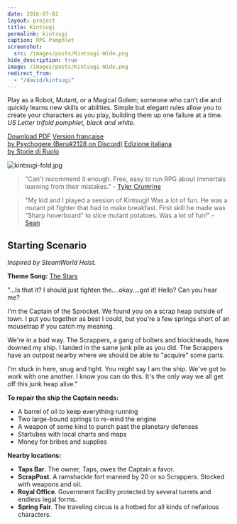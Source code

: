 ```yaml
---
date: 2016-07-01
layout: project
title: Kintsugi
permalink: kintsugi
caption: RPG Pamphlet
screenshot:
  src: /images/posts/Kintsugi-Wide.png
hide_description: true
image: /images/posts/Kintsugi-Wide.png
redirect_from:
  - "/david/kintsugi"
---
```


Play as a Robot, Mutant, or a Magical Golem; someone who can’t die and quickly learns new skills or abilities. Simple but elegant rules allow you to create your characters as you play, building them up one failure at a time. *US Letter trifold pamphlet, black and white.*

<div class="shopping-buttons">
<a target="_blank" href="/files/Kintsugi_Digital.pdf" class="btn btn-primary">Download PDF</a>
<a target="_blank" href="/files/KINTSUGI_VF.pdf" class="btn btn-primary">Version française<br>by Psychogere (Beru#2128 on Discord)</a>
<a target="_blank" href="/https://www.storiediruolo.com/kintsugi-edizione-italiana" class="btn btn-primary">Edizione italiana<br>by Storie di Ruolo</a>
</div>

![kintsugi-fold.jpg]({{site.url}}/images/posts/kintsugi-fold.jpg)

> "Can't recommend it enough. Free, easy to run RPG about immortals learning from their mistakes." - [Tyler Crumrine](https://mobile.twitter.com/uhcoolguy)

> "My kid and I played a session of Kintsugi! Was a lot of fun. He was a mutant pit fighter that had to make breakfast. First skill he made was “Sharp hoverboard” to slice mutant potatoes. Was a lot of fun!" - [Sean](https://twitter.com/HypatiasAngst/status/1238978186110808064)


## Starting Scenario
_Inspired by SteamWorld Heist._

**Theme Song:** [The Stars](https://steampoweredgiraffe.bandcamp.com/track/the-stars)

"...Is that it? I should just tighten the....okay....got it! Hello? Can you hear me?

I'm the Captain of the Sprocket. We found you on a scrap heap outside of town. I put you together as best I could, but you're a few springs short of an mousetrap if you catch my meaning. 

We're in a bad way. The Scrappers, a gang of bolters and blockheads, have downed my ship. I landed in the same junk pile as you did. The Scrappers have an outpost nearby where we should be able to "acquire" some parts.

I'm stuck in here, snug and tight. You might say I am the ship. We've got to work with one another. I know you can do this. It's the only way we all get off this junk heap alive."

**To repair the ship the Captain needs:**
 * A barrel of oil to keep everything running
 * Two large-bound springs to re-wind the engine
 * A weapon of some kind to punch past the planetary defenses
 * Startubes with local charts and maps
 * Money for bribes and supplies

**Nearby locations:**
 * **Taps Bar**. The owner, Taps, owes the Captain a favor.
 * **ScrapPost**. A ramshackle fort manned by 20 or so Scrappers. Stocked with weapons and oil.
 * **Royal Office**. Government facility protected by several turrets and endless legal forms.
 * **Spring Fair**. The traveling circus is a hotbed for all kinds of nefarious characters.
